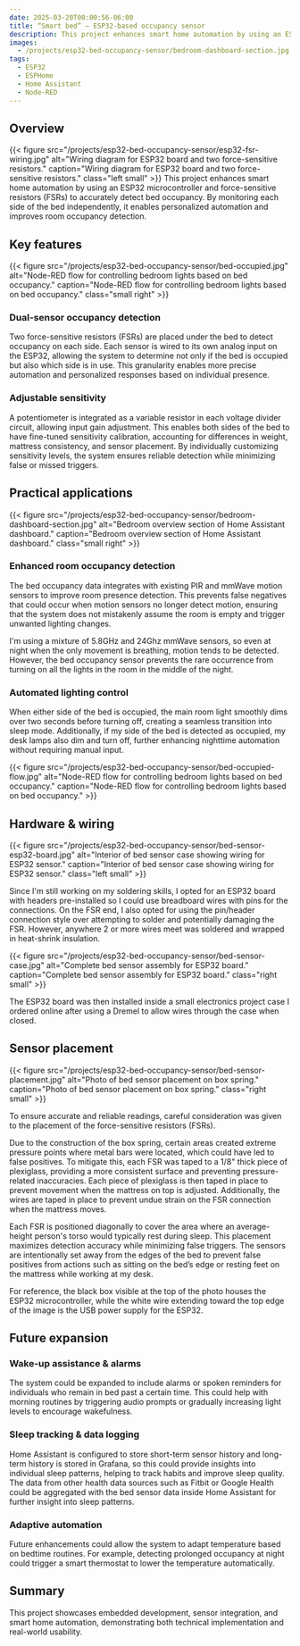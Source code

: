 ```yaml
---
date: 2025-03-20T00:00:56-06:00
title: “Smart bed” – ESP32-based occupancy sensor
description: This project enhances smart home automation by using an ESP32 microcontroller and force-sensitive resistors (FSRs) to accurately detect bed occupancy. By monitoring each side of the bed independently, it enables personalized automation and improves room occupancy detection.
images:
  - /projects/esp32-bed-occupancy-sensor/bedroom-dashboard-section.jpg
tags:
  - ESP32
  - ESPHome
  - Home Assistant
  - Node-RED
---
```

## **Overview**

{{< figure src="/projects/esp32-bed-occupancy-sensor/esp32-fsr-wiring.jpg" alt="Wiring diagram for ESP32 board and two force-sensitive resistors." caption="Wiring diagram for ESP32 board and two force-sensitive resistors." class="left small" >}}
This project enhances smart home automation by using an ESP32 microcontroller and force-sensitive resistors (FSRs) to accurately detect bed occupancy. By monitoring each side of the bed independently, it enables personalized automation and improves room occupancy detection.

## **Key features**

{{< figure src="/projects/esp32-bed-occupancy-sensor/bed-occupied.jpg" alt="Node-RED flow for controlling bedroom lights based on bed occupancy." caption="Node-RED flow for controlling bedroom lights based on bed occupancy." class="small right" >}}

### Dual-sensor occupancy detection

Two force-sensitive resistors (FSRs) are placed under the bed to detect occupancy on each side. Each sensor is wired to its own analog input on the ESP32, allowing the system to determine not only if the bed is occupied but also which side is in use. This granularity enables more precise automation and personalized responses based on individual presence.

### Adjustable sensitivity

A potentiometer is integrated as a variable resistor in each voltage divider circuit, allowing input gain adjustment. This enables both sides of the bed to have fine-tuned sensitivity calibration, accounting for differences in weight, mattress consistency, and sensor placement. By individually customizing sensitivity levels, the system ensures reliable detection while minimizing false or missed triggers.

## **Practical applications**

{{< figure src="/projects/esp32-bed-occupancy-sensor/bedroom-dashboard-section.jpg" alt="Bedroom overview section of Home Assistant dashboard." caption="Bedroom overview section of Home Assistant dashboard." class="small right" >}}

### Enhanced room occupancy detection

The bed occupancy data integrates with existing PIR and mmWave motion sensors to improve room presence detection. This prevents false negatives that could occur when motion sensors no longer detect motion, ensuring that the system does not mistakenly assume the room is empty and trigger unwanted lighting changes.

I'm using a mixture of 5.8GHz and 24Ghz mmWave sensors, so even at night when the only movement is breathing, motion tends to be detected. However, the bed occupancy sensor prevents the rare occurrence from turning on all the lights in the room in the middle of the night.

### Automated lighting control

When either side of the bed is occupied, the main room light smoothly dims over two seconds before turning off, creating a seamless transition into sleep mode. Additionally, if my side of the bed is detected as occupied, my desk lamps also dim and turn off, further enhancing nighttime automation without requiring manual input.

{{< figure src="/projects/esp32-bed-occupancy-sensor/bed-occupied-flow.jpg" alt="Node-RED flow for controlling bedroom lights based on bed occupancy." caption="Node-RED flow for controlling bedroom lights based on bed occupancy." >}}

## **Hardware & wiring**

{{< figure src="/projects/esp32-bed-occupancy-sensor/bed-sensor-esp32-board.jpg" alt="Interior of bed sensor case showing wiring for ESP32 sensor." caption="Interior of bed sensor case showing wiring for ESP32 sensor." class="left small" >}}


Since I'm still working on my soldering skills, I opted for an ESP32 board with headers pre-installed so I could use breadboard wires with pins for the connections. On the FSR end, I also opted for using the pin/header connection style over attempting to solder and potentially damaging the FSR. However, anywhere 2 or more wires meet was soldered and wrapped in heat-shrink insulation.

{{< figure src="/projects/esp32-bed-occupancy-sensor/bed-sensor-case.jpg" alt="Complete bed sensor assembly for ESP32 board." caption="Complete bed sensor assembly for ESP32 board." class="right small" >}}

The ESP32 board was then installed inside a small electronics project case I ordered online after using a Dremel to allow wires through the case when closed.

## **Sensor placement**

{{< figure src="/projects/esp32-bed-occupancy-sensor/bed-sensor-placement.jpg" alt="Photo of bed sensor placement on box spring." caption="Photo of bed sensor placement on box spring." class="right small" >}}

To ensure accurate and reliable readings, careful consideration was given to the placement of the force-sensitive resistors (FSRs).

Due to the construction of the box spring, certain areas created extreme pressure points where metal bars were located, which could have led to false positives. To mitigate this, each FSR was taped to a 1/8" thick piece of plexiglass, providing a more consistent surface and preventing pressure-related inaccuracies. Each piece of plexiglass is then taped in place to prevent movement when the mattress on top is adjusted. Additionally, the wires are taped in place to prevent undue strain on the FSR connection when the mattress moves.

Each FSR is positioned diagonally to cover the area where an average-height person's torso would typically rest during sleep. This placement maximizes detection accuracy while minimizing false triggers. The sensors are intentionally set away from the edges of the bed to prevent false positives from actions such as sitting on the bed’s edge or resting feet on the mattress while working at my desk.

For reference, the black box visible at the top of the photo houses the ESP32 microcontroller, while the white wire extending toward the top edge of the image is the USB power supply for the ESP32.

## **Future expansion**

### Wake-up assistance & alarms

The system could be expanded to include alarms or spoken reminders for individuals who remain in bed past a certain time. This could help with morning routines by triggering audio prompts or gradually increasing light levels to encourage wakefulness.

### Sleep tracking & data logging

Home Assistant is configured to store short-term sensor history and long-term history is stored in Grafana, so this could provide insights into individual sleep patterns, helping to track habits and improve sleep quality. The data from other health data sources such as Fitbit or Google Health could be aggregated with the bed sensor data inside Home Assistant for further insight into sleep patterns.

### Adaptive automation

Future enhancements could allow the system to adapt temperature based on bedtime routines. For example, detecting prolonged occupancy at night could trigger a smart thermostat to lower the temperature automatically.

## **Summary**

This project showcases embedded development, sensor integration, and smart home automation, demonstrating both technical implementation and real-world usability.
